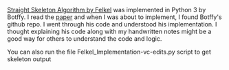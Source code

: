 [Straight Skeleton Algorithm by Felkel](https://github.com/Botffy/polyskel) was implemented in Python 3 by Botffy. I read the [paper](http://www.dma.fi.upm.es/personal/mabellanas/tfcs/skeleton/html/documentacion/Straight%20Skeletons%20Implementation.pdf) and when I was about to implement, I found Botffy's github repo. I went through his code and understood his implementation. I thought explaining his code along with my handwritten notes might be a good way for others to understand the code and logic.

You can also run the file Felkel_Implementation-vc-edits.py script to get skeleton output
